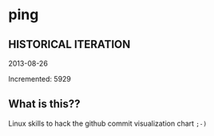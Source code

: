 # ping

## HISTORICAL ITERATION
2013-08-26

Incremented: 5929

## What is this?? 
Linux skills to hack the github commit visualization chart `;-)`
